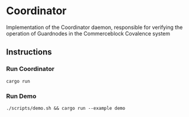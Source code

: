 # Coordinator

Implementation of the Coordinator daemon, responsible for verifying the operation of Guardnodes in the Commerceblock Covalence system

## Instructions

### Run Coordinator

`cargo run`

### Run Demo

`./scripts/demo.sh && cargo run --example demo`
